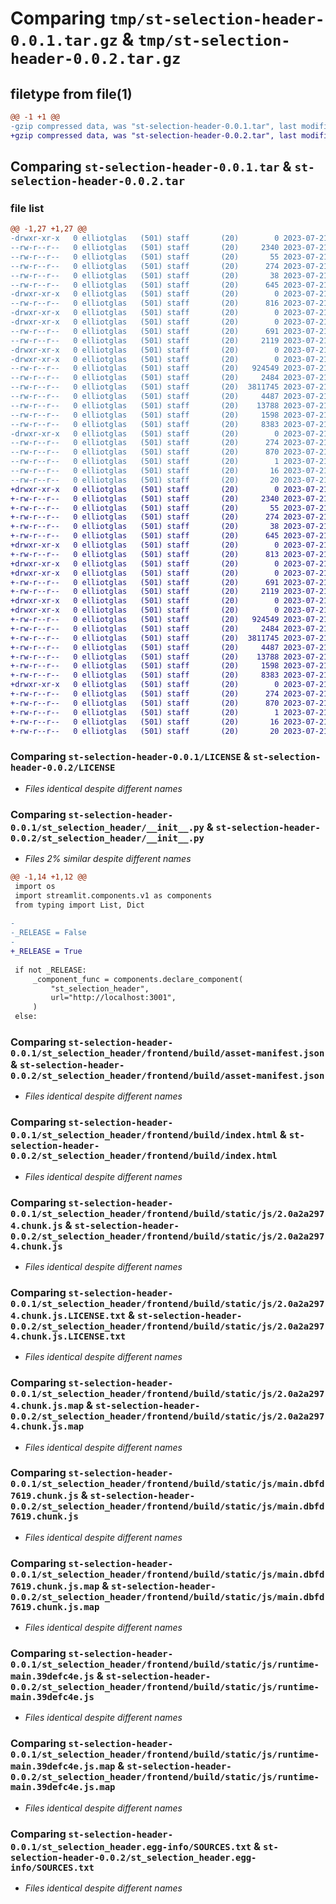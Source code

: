 # Comparing `tmp/st-selection-header-0.0.1.tar.gz` & `tmp/st-selection-header-0.0.2.tar.gz`

## filetype from file(1)

```diff
@@ -1 +1 @@
-gzip compressed data, was "st-selection-header-0.0.1.tar", last modified: Fri Jul 21 16:11:09 2023, max compression
+gzip compressed data, was "st-selection-header-0.0.2.tar", last modified: Fri Jul 21 16:12:33 2023, max compression
```

## Comparing `st-selection-header-0.0.1.tar` & `st-selection-header-0.0.2.tar`

### file list

```diff
@@ -1,27 +1,27 @@
-drwxr-xr-x   0 elliotglas   (501) staff       (20)        0 2023-07-21 16:11:09.090508 st-selection-header-0.0.1/
--rw-r--r--   0 elliotglas   (501) staff       (20)     2340 2023-07-21 13:50:11.000000 st-selection-header-0.0.1/LICENSE
--rw-r--r--   0 elliotglas   (501) staff       (20)       55 2023-07-21 13:55:00.000000 st-selection-header-0.0.1/MANIFEST.in
--rw-r--r--   0 elliotglas   (501) staff       (20)      274 2023-07-21 16:11:09.090306 st-selection-header-0.0.1/PKG-INFO
--rw-r--r--   0 elliotglas   (501) staff       (20)       38 2023-07-21 16:11:09.090588 st-selection-header-0.0.1/setup.cfg
--rw-r--r--   0 elliotglas   (501) staff       (20)      645 2023-07-21 16:10:14.000000 st-selection-header-0.0.1/setup.py
-drwxr-xr-x   0 elliotglas   (501) staff       (20)        0 2023-07-21 16:11:09.083226 st-selection-header-0.0.1/st_selection_header/
--rw-r--r--   0 elliotglas   (501) staff       (20)      816 2023-07-21 16:07:24.000000 st-selection-header-0.0.1/st_selection_header/__init__.py
-drwxr-xr-x   0 elliotglas   (501) staff       (20)        0 2023-07-21 16:11:09.082248 st-selection-header-0.0.1/st_selection_header/frontend/
-drwxr-xr-x   0 elliotglas   (501) staff       (20)        0 2023-07-21 16:11:09.085272 st-selection-header-0.0.1/st_selection_header/frontend/build/
--rw-r--r--   0 elliotglas   (501) staff       (20)      691 2023-07-21 16:09:20.000000 st-selection-header-0.0.1/st_selection_header/frontend/build/asset-manifest.json
--rw-r--r--   0 elliotglas   (501) staff       (20)     2119 2023-07-21 16:09:20.000000 st-selection-header-0.0.1/st_selection_header/frontend/build/index.html
-drwxr-xr-x   0 elliotglas   (501) staff       (20)        0 2023-07-21 16:11:09.082445 st-selection-header-0.0.1/st_selection_header/frontend/build/static/
-drwxr-xr-x   0 elliotglas   (501) staff       (20)        0 2023-07-21 16:11:09.090021 st-selection-header-0.0.1/st_selection_header/frontend/build/static/js/
--rw-r--r--   0 elliotglas   (501) staff       (20)   924549 2023-07-21 16:09:20.000000 st-selection-header-0.0.1/st_selection_header/frontend/build/static/js/2.0a2a2974.chunk.js
--rw-r--r--   0 elliotglas   (501) staff       (20)     2484 2023-07-21 16:09:20.000000 st-selection-header-0.0.1/st_selection_header/frontend/build/static/js/2.0a2a2974.chunk.js.LICENSE.txt
--rw-r--r--   0 elliotglas   (501) staff       (20)  3811745 2023-07-21 16:09:20.000000 st-selection-header-0.0.1/st_selection_header/frontend/build/static/js/2.0a2a2974.chunk.js.map
--rw-r--r--   0 elliotglas   (501) staff       (20)     4487 2023-07-21 16:09:20.000000 st-selection-header-0.0.1/st_selection_header/frontend/build/static/js/main.dbfd7619.chunk.js
--rw-r--r--   0 elliotglas   (501) staff       (20)    13788 2023-07-21 16:09:20.000000 st-selection-header-0.0.1/st_selection_header/frontend/build/static/js/main.dbfd7619.chunk.js.map
--rw-r--r--   0 elliotglas   (501) staff       (20)     1598 2023-07-21 16:09:20.000000 st-selection-header-0.0.1/st_selection_header/frontend/build/static/js/runtime-main.39defc4e.js
--rw-r--r--   0 elliotglas   (501) staff       (20)     8383 2023-07-21 16:09:20.000000 st-selection-header-0.0.1/st_selection_header/frontend/build/static/js/runtime-main.39defc4e.js.map
-drwxr-xr-x   0 elliotglas   (501) staff       (20)        0 2023-07-21 16:11:09.084828 st-selection-header-0.0.1/st_selection_header.egg-info/
--rw-r--r--   0 elliotglas   (501) staff       (20)      274 2023-07-21 16:11:08.000000 st-selection-header-0.0.1/st_selection_header.egg-info/PKG-INFO
--rw-r--r--   0 elliotglas   (501) staff       (20)      870 2023-07-21 16:11:09.000000 st-selection-header-0.0.1/st_selection_header.egg-info/SOURCES.txt
--rw-r--r--   0 elliotglas   (501) staff       (20)        1 2023-07-21 16:11:08.000000 st-selection-header-0.0.1/st_selection_header.egg-info/dependency_links.txt
--rw-r--r--   0 elliotglas   (501) staff       (20)       16 2023-07-21 16:11:08.000000 st-selection-header-0.0.1/st_selection_header.egg-info/requires.txt
--rw-r--r--   0 elliotglas   (501) staff       (20)       20 2023-07-21 16:11:08.000000 st-selection-header-0.0.1/st_selection_header.egg-info/top_level.txt
+drwxr-xr-x   0 elliotglas   (501) staff       (20)        0 2023-07-21 16:12:33.165084 st-selection-header-0.0.2/
+-rw-r--r--   0 elliotglas   (501) staff       (20)     2340 2023-07-21 13:50:11.000000 st-selection-header-0.0.2/LICENSE
+-rw-r--r--   0 elliotglas   (501) staff       (20)       55 2023-07-21 13:55:00.000000 st-selection-header-0.0.2/MANIFEST.in
+-rw-r--r--   0 elliotglas   (501) staff       (20)      274 2023-07-21 16:12:33.164890 st-selection-header-0.0.2/PKG-INFO
+-rw-r--r--   0 elliotglas   (501) staff       (20)       38 2023-07-21 16:12:33.165217 st-selection-header-0.0.2/setup.cfg
+-rw-r--r--   0 elliotglas   (501) staff       (20)      645 2023-07-21 16:12:27.000000 st-selection-header-0.0.2/setup.py
+drwxr-xr-x   0 elliotglas   (501) staff       (20)        0 2023-07-21 16:12:33.158368 st-selection-header-0.0.2/st_selection_header/
+-rw-r--r--   0 elliotglas   (501) staff       (20)      813 2023-07-21 16:11:57.000000 st-selection-header-0.0.2/st_selection_header/__init__.py
+drwxr-xr-x   0 elliotglas   (501) staff       (20)        0 2023-07-21 16:12:33.157000 st-selection-header-0.0.2/st_selection_header/frontend/
+drwxr-xr-x   0 elliotglas   (501) staff       (20)        0 2023-07-21 16:12:33.159987 st-selection-header-0.0.2/st_selection_header/frontend/build/
+-rw-r--r--   0 elliotglas   (501) staff       (20)      691 2023-07-21 16:09:20.000000 st-selection-header-0.0.2/st_selection_header/frontend/build/asset-manifest.json
+-rw-r--r--   0 elliotglas   (501) staff       (20)     2119 2023-07-21 16:09:20.000000 st-selection-header-0.0.2/st_selection_header/frontend/build/index.html
+drwxr-xr-x   0 elliotglas   (501) staff       (20)        0 2023-07-21 16:12:33.157316 st-selection-header-0.0.2/st_selection_header/frontend/build/static/
+drwxr-xr-x   0 elliotglas   (501) staff       (20)        0 2023-07-21 16:12:33.164625 st-selection-header-0.0.2/st_selection_header/frontend/build/static/js/
+-rw-r--r--   0 elliotglas   (501) staff       (20)   924549 2023-07-21 16:09:20.000000 st-selection-header-0.0.2/st_selection_header/frontend/build/static/js/2.0a2a2974.chunk.js
+-rw-r--r--   0 elliotglas   (501) staff       (20)     2484 2023-07-21 16:09:20.000000 st-selection-header-0.0.2/st_selection_header/frontend/build/static/js/2.0a2a2974.chunk.js.LICENSE.txt
+-rw-r--r--   0 elliotglas   (501) staff       (20)  3811745 2023-07-21 16:09:20.000000 st-selection-header-0.0.2/st_selection_header/frontend/build/static/js/2.0a2a2974.chunk.js.map
+-rw-r--r--   0 elliotglas   (501) staff       (20)     4487 2023-07-21 16:09:20.000000 st-selection-header-0.0.2/st_selection_header/frontend/build/static/js/main.dbfd7619.chunk.js
+-rw-r--r--   0 elliotglas   (501) staff       (20)    13788 2023-07-21 16:09:20.000000 st-selection-header-0.0.2/st_selection_header/frontend/build/static/js/main.dbfd7619.chunk.js.map
+-rw-r--r--   0 elliotglas   (501) staff       (20)     1598 2023-07-21 16:09:20.000000 st-selection-header-0.0.2/st_selection_header/frontend/build/static/js/runtime-main.39defc4e.js
+-rw-r--r--   0 elliotglas   (501) staff       (20)     8383 2023-07-21 16:09:20.000000 st-selection-header-0.0.2/st_selection_header/frontend/build/static/js/runtime-main.39defc4e.js.map
+drwxr-xr-x   0 elliotglas   (501) staff       (20)        0 2023-07-21 16:12:33.159316 st-selection-header-0.0.2/st_selection_header.egg-info/
+-rw-r--r--   0 elliotglas   (501) staff       (20)      274 2023-07-21 16:12:33.000000 st-selection-header-0.0.2/st_selection_header.egg-info/PKG-INFO
+-rw-r--r--   0 elliotglas   (501) staff       (20)      870 2023-07-21 16:12:33.000000 st-selection-header-0.0.2/st_selection_header.egg-info/SOURCES.txt
+-rw-r--r--   0 elliotglas   (501) staff       (20)        1 2023-07-21 16:12:33.000000 st-selection-header-0.0.2/st_selection_header.egg-info/dependency_links.txt
+-rw-r--r--   0 elliotglas   (501) staff       (20)       16 2023-07-21 16:12:33.000000 st-selection-header-0.0.2/st_selection_header.egg-info/requires.txt
+-rw-r--r--   0 elliotglas   (501) staff       (20)       20 2023-07-21 16:12:33.000000 st-selection-header-0.0.2/st_selection_header.egg-info/top_level.txt
```

### Comparing `st-selection-header-0.0.1/LICENSE` & `st-selection-header-0.0.2/LICENSE`

 * *Files identical despite different names*

### Comparing `st-selection-header-0.0.1/st_selection_header/__init__.py` & `st-selection-header-0.0.2/st_selection_header/__init__.py`

 * *Files 2% similar despite different names*

```diff
@@ -1,14 +1,12 @@
 import os
 import streamlit.components.v1 as components
 from typing import List, Dict
 
-
-_RELEASE = False
-
+_RELEASE = True
 
 if not _RELEASE:
     _component_func = components.declare_component(
         "st_selection_header",
         url="http://localhost:3001",
     )
 else:
```

### Comparing `st-selection-header-0.0.1/st_selection_header/frontend/build/asset-manifest.json` & `st-selection-header-0.0.2/st_selection_header/frontend/build/asset-manifest.json`

 * *Files identical despite different names*

### Comparing `st-selection-header-0.0.1/st_selection_header/frontend/build/index.html` & `st-selection-header-0.0.2/st_selection_header/frontend/build/index.html`

 * *Files identical despite different names*

### Comparing `st-selection-header-0.0.1/st_selection_header/frontend/build/static/js/2.0a2a2974.chunk.js` & `st-selection-header-0.0.2/st_selection_header/frontend/build/static/js/2.0a2a2974.chunk.js`

 * *Files identical despite different names*

### Comparing `st-selection-header-0.0.1/st_selection_header/frontend/build/static/js/2.0a2a2974.chunk.js.LICENSE.txt` & `st-selection-header-0.0.2/st_selection_header/frontend/build/static/js/2.0a2a2974.chunk.js.LICENSE.txt`

 * *Files identical despite different names*

### Comparing `st-selection-header-0.0.1/st_selection_header/frontend/build/static/js/2.0a2a2974.chunk.js.map` & `st-selection-header-0.0.2/st_selection_header/frontend/build/static/js/2.0a2a2974.chunk.js.map`

 * *Files identical despite different names*

### Comparing `st-selection-header-0.0.1/st_selection_header/frontend/build/static/js/main.dbfd7619.chunk.js` & `st-selection-header-0.0.2/st_selection_header/frontend/build/static/js/main.dbfd7619.chunk.js`

 * *Files identical despite different names*

### Comparing `st-selection-header-0.0.1/st_selection_header/frontend/build/static/js/main.dbfd7619.chunk.js.map` & `st-selection-header-0.0.2/st_selection_header/frontend/build/static/js/main.dbfd7619.chunk.js.map`

 * *Files identical despite different names*

### Comparing `st-selection-header-0.0.1/st_selection_header/frontend/build/static/js/runtime-main.39defc4e.js` & `st-selection-header-0.0.2/st_selection_header/frontend/build/static/js/runtime-main.39defc4e.js`

 * *Files identical despite different names*

### Comparing `st-selection-header-0.0.1/st_selection_header/frontend/build/static/js/runtime-main.39defc4e.js.map` & `st-selection-header-0.0.2/st_selection_header/frontend/build/static/js/runtime-main.39defc4e.js.map`

 * *Files identical despite different names*

### Comparing `st-selection-header-0.0.1/st_selection_header.egg-info/SOURCES.txt` & `st-selection-header-0.0.2/st_selection_header.egg-info/SOURCES.txt`

 * *Files identical despite different names*

